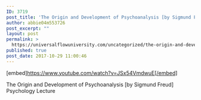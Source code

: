 ```yaml
---
ID: 3719
post_title: 'The Origin and Development of Psychoanalysis [by Sigmund Freud] Psychology Lecture'
author: abbie04m553726
post_excerpt: ""
layout: post
permalink: >
  https://universalflowuniversity.com/uncategorized/the-origin-and-development-of-psychoanalysis-by-sigmund-freud-psychology-lecture/
published: true
post_date: 2017-10-29 11:00:46
---
```

[embed]https://www.youtube.com/watch?v=JSx54VmdwuE[/embed]<br>
<p>The Origin and Development of Psychoanalysis [by Sigmund Freud] Psychology Lecture</p>